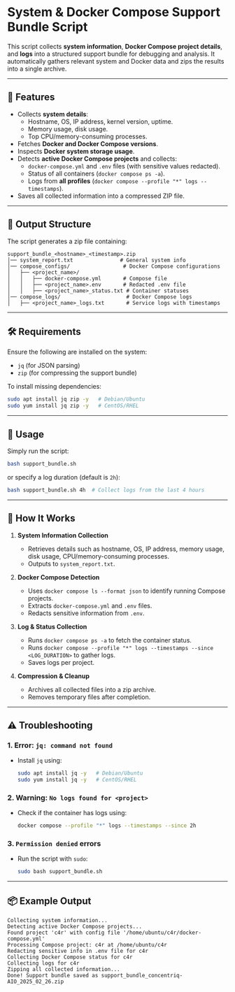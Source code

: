 # System & Docker Compose Support Bundle Script

This script collects **system information**, **Docker Compose project details**, and **logs** into a structured support bundle for debugging and analysis. It automatically gathers relevant system and Docker data and zips the results into a single archive.

---

## 📌 Features
- Collects **system details**:
  - Hostname, OS, IP address, kernel version, uptime.
  - Memory usage, disk usage.
  - Top CPU/memory-consuming processes.
- Fetches **Docker and Docker Compose versions**.
- Inspects **Docker system storage usage**.
- Detects **active Docker Compose projects** and collects:
  - `docker-compose.yml` and `.env` files (with sensitive values redacted).
  - Status of all containers (`docker compose ps -a`).
  - Logs from **all profiles** (`docker compose --profile "*" logs --timestamps`).
- Saves all collected information into a compressed ZIP file.

---

## 📂 Output Structure

The script generates a zip file containing:

```
support_bundle_<hostname>_<timestamp>.zip
│── system_report.txt               # General system info
│── compose_configs/                 # Docker Compose configurations
│   ├── <project_name>/
│   │   ├── docker-compose.yml       # Compose file
│   │   ├── <project_name>.env       # Redacted .env file
│   │   ├── <project_name>_status.txt # Container statuses
│── compose_logs/                     # Docker Compose logs
│   ├── <project_name>_logs.txt       # Service logs with timestamps
```

---

## 🛠️ Requirements

Ensure the following are installed on the system:

- `jq` (for JSON parsing)
- `zip` (for compressing the support bundle)

To install missing dependencies:

```bash
sudo apt install jq zip -y   # Debian/Ubuntu
sudo yum install jq zip -y   # CentOS/RHEL
```

---

## 🚀 Usage

Simply run the script:

```bash
bash support_bundle.sh
```

or specify a log duration (default is `2h`):

```bash
bash support_bundle.sh 4h  # Collect logs from the last 4 hours
```

---

## 📝 How It Works

1. **System Information Collection**  
   - Retrieves details such as hostname, OS, IP address, memory usage, disk usage, CPU/memory-consuming processes.
   - Outputs to `system_report.txt`.

2. **Docker Compose Detection**  
   - Uses `docker compose ls --format json` to identify running Compose projects.
   - Extracts `docker-compose.yml` and `.env` files.
   - Redacts sensitive information from `.env`.

3. **Log & Status Collection**  
   - Runs `docker compose ps -a` to fetch the container status.
   - Runs `docker compose --profile "*" logs --timestamps --since <LOG_DURATION>` to gather logs.
   - Saves logs per project.

4. **Compression & Cleanup**  
   - Archives all collected files into a zip archive.
   - Removes temporary files after completion.

---

## ⚠️ Troubleshooting

### **1. Error: `jq: command not found`**
   - Install `jq` using:  
     ```bash
     sudo apt install jq -y   # Debian/Ubuntu
     sudo yum install jq -y   # CentOS/RHEL
     ```

### **2. Warning: `No logs found for <project>`**
   - Check if the container has logs using:  
     ```bash
     docker compose --profile "*" logs --timestamps --since 2h
     ```

### **3. `Permission denied` errors**
   - Run the script with `sudo`:
     ```bash
     sudo bash support_bundle.sh
     ```

---

## 📦 Example Output

```plaintext
Collecting system information...
Detecting active Docker Compose projects...
Found project 'c4r' with config file '/home/ubuntu/c4r/docker-compose.yml'
Processing Compose project: c4r at /home/ubuntu/c4r
Redacting sensitive info in .env file for c4r
Collecting Docker Compose status for c4r
Collecting logs for c4r
Zipping all collected information...
Done! Support bundle saved as support_bundle_concentriq-AIO_2025_02_26.zip
```
